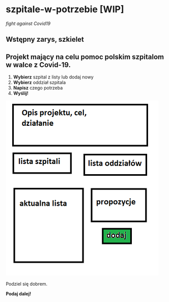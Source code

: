 # szpitale-w-potrzebie [WIP]
_fight against Covid19_

## Wstępny zarys, szkielet

## Projekt mający na celu pomoc polskim szpitalom w walce z Covid-19. ##

1) **Wybierz** szpital z listy lub dodaj nowy
2) **Wybierz** oddział szpitala
3) **Napisz** czego potrzeba
4) **Wyślij!**

![main-skeleton](https://github.com/mbiesiad/szpitale-w-potrzebie/blob/master/workspace/main-skeleton.png)

Podziel się dobrem.

**Podaj dalej!**
